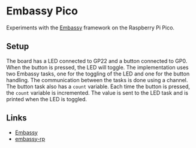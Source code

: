 # Embassy Pico

Experiments with the [Embassy](https://embassy.dev/) framework on the Raspberry Pi Pico.

## Setup

The board has a LED connected to GP22 and a button connected to GP0. When the button is
pressed, the LED will toggle. The implementation uses two Embassy tasks, one for the
toggling of the LED and one for the button handling. The communication between the tasks
is done using a channel. The button task also has a `count` variable. Each time the button
is pressed, the `count` variable is incremented. The value is sent to the LED task and is
printed when the LED is toggled.

## Links

* [Embassy](https://embassy.dev/)
* [embassy-rp](https://github.com/embassy-rs/embassy/tree/main/embassy-rp)

